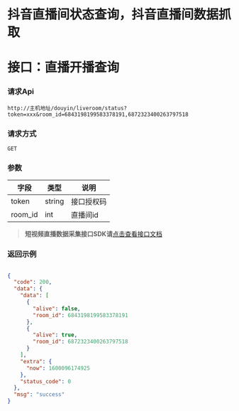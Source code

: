 # 抖音直播间状态查询，抖音直播间数据抓取

# 接口：直播开播查询

### 请求Api
```http
http://主机地址/douyin/liveroom/status?token=xxx&room_id=6843198199583378191,6872323400263797518
```

### 

### 请求方式
```http
GET
```

### 

### 参数
| 字段 | 类型 | 说明 |
| --- | --- | --- |
| token | string | 接口授权码 |
| room_id | int | 直播间id |


>**短视频直播数据采集接口SDK请**[点击查看接口文档](https://docs.qq.com/doc/DU3RKUFVFdVhQbXlR) 


### 返回示例
```json

{
  "code": 200,
  "data": {
    "data": [
      {
        "alive": false,
        "room_id": 6843198199583378191
      },
      {
        "alive": true,
        "room_id": 6872323400263797518
      }
    ],
    "extra": {
      "now": 1600096174925
    },
    "status_code": 0
  },
  "msg": "success"
}
```
